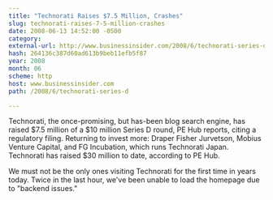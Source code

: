 ```yaml
---
title: "Technorati Raises $7.5 Million, Crashes"
slug: technorati-raises-7-5-million-crashes
date: 2008-06-13 14:52:00 -0500
category: 
external-url: http://www.businessinsider.com/2008/6/technorati-series-d
hash: 264136c387d60ad613b9beb11efb5f87
year: 2008
month: 06
scheme: http
host: www.businessinsider.com
path: /2008/6/technorati-series-d

---
```


Technorati, the once-promising, but has-been blog search engine, has raised $7.5 million of a $10 million Series D round, PE Hub reports, citing a regulatory filing. Returning to invest more: Draper Fisher Jurvetson, Mobius Venture Capital, and FG Incubation, which runs Technorati Japan. Technorati has raised $30 million to date, according to PE Hub.

We must not be the only ones visiting Technorati for the first time in years today. Twice in the last hour, we've been unable to load the homepage due to "backend issues."
